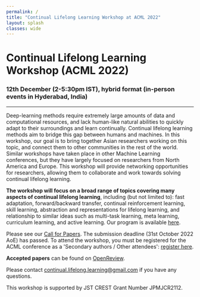 ```yaml
---
permalink: /
title: "Continual Lifelong Learning Workshop at ACML 2022"
layout: splash
classes: wide
---
```


# Continual Lifelong Learning Workshop (ACML 2022)
### 12th December (2-5:30pm IST), hybrid format (in-person events in Hyderabad, India)
--------------------------------------

Deep-learning methods require extremely large amounts of data and computational resources, and lack human-like natural abilities to quickly adapt to their surroundings and learn continually. Continual lifelong learning methods aim to bridge this gap between humans and machines. In this workshop, our goal is to bring together Asian researchers working on this topic, and connect them to other communities in the rest of the world. Similar workshops have taken place in other Machine Learning conferences, but they have largely focused on researchers from North America and Europe. This workshop will provide networking opportunities for researchers, allowing them to collaborate and work towards solving continual lifelong learning.

**The workshop will focus on a broad range of topics covering many aspects of continual lifelong learning**, including (but not limited to): fast adaptation, forward/backward transfer, continual reinforcement learning, skill learning, abstraction and representations for lifelong learning, and relationship to similar ideas such as multi-task learning, meta learning, curriculum learning, and active learning. Our program is available [here](/program/).

Please see our [Call for Papers](/cfp/). The submission deadline (31st October 2022 AoE) has passed. To attend the workshop, you must be registered for the ACML conference as a 'Secondary authors / Other attendees': [register here](https://www.acml-conf.org/2022/registration.html). 

**Accepted papers** can be found on [OpenReview](https://openreview.net/group?id=ACML.org/2022/Workshop/CLL#accept). 

Please contact [continual.lifelong.learning@gmail.com](mailto:continual.lifelong.learning@gmail.com) if you have any questions. 

This workshop is supported by JST CREST Grant Number JPMJCR2112.
